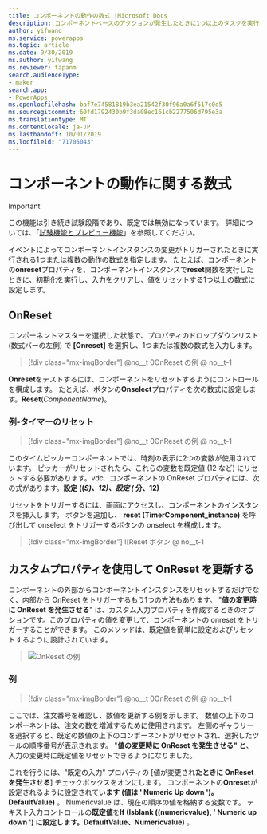 ```yaml
---
title: コンポーネントの動作の数式 |Microsoft Docs
description: コンポーネントベースのアクションが発生したときに1つ以上のタスクを実行するようにアプリをトリガーします。
author: yifwang
ms.service: powerapps
ms.topic: article
ms.date: 9/30/2019
ms.author: yifwang
ms.reviewer: tapanm
search.audienceType:
- maker
search.app:
- PowerApps
ms.openlocfilehash: baf7e74581819b3ea21542f30f96a0a6f517c0d5
ms.sourcegitcommit: 60fd1792430b9f3da08ec161cb2277506d795e3a
ms.translationtype: MT
ms.contentlocale: ja-JP
ms.lasthandoff: 10/01/2019
ms.locfileid: "71705043"
---
```

# <a name="behavior-formulas-for-components"></a>コンポーネントの動作に関する数式

> [!IMPORTANT]
> この機能は引き続き試験段階であり、既定では無効になっています。 詳細については、「[試験機能とプレビュー機能](working-with-experimental.md)」を参照してください。

イベントによってコンポーネントインスタンスの変更がトリガーされたときに実行される1つまたは複数の[動作の数式](working-with-formulas-in-depth.md)を指定します。 たとえば、コンポーネントの**onreset**プロパティを、コンポーネントインスタンスで**reset**関数を実行したときに、初期化を実行し、入力をクリアし、値をリセットする1つ以上の数式に設定します。

## <a name="onreset"></a>OnReset

コンポーネントマスターを選択した状態で、プロパティのドロップダウンリスト (数式バーの左側) で **[Onreset]** を選択し、1つまたは複数の数式を入力します。

> [!div class="mx-imgBorder"]
> @no__t 0OnReset の例 @ no__t-1

**Onreset**をテストするには、コンポーネントをリセットするようにコントロールを構成します。 たとえば、ボタンの**Onselect**プロパティを次の数式に設定します。**Reset**(*ComponentName*)。

### <a name="example---reset-timer"></a>例-タイマーのリセット

> [!div class="mx-imgBorder"]
> @no__t 0OnReset の例 @ no__t-1

このタイムピッカーコンポーネントでは、時刻の表示に2つの変数が使用されています。 ピッカーがリセットされたら、これらの変数を既定値 (12 など) にリセットする必要があります。vdc.  コンポーネントの OnReset プロパティには、次の式があります。**設定 ((_S)、12)、設定 (_ 分、12)**

リセットをトリガーするには、画面にアクセスし、コンポーネントのインスタンスを挿入します。 ボタンを追加し、 **reset (TimerComponent_instance)** を呼び出して onselect をトリガーするボタンの onselect を構成します。

> [!div class="mx-imgBorder"]
> ![Reset ボタン @ no__t-1

## <a name="update-onreset-using-custom-property"></a>カスタムプロパティを使用して OnReset を更新する

コンポーネントの外部からコンポーネントインスタンスをリセットするだけでなく、内部から OnReset をトリガーするもう1つの方法もあります。 "**値の変更時に OnReset を発生させる**" は、カスタム入力プロパティを作成するときのオプションです。このプロパティの値を変更して、コンポーネントの onreset をトリガーすることができます。 このメソッドは、既定値を簡単に設定およびリセットするように設計されています。 

> ![OnReset の例](./media/component-behavior/property-trigger.png)

### <a name="example"></a>例

> [!div class="mx-imgBorder"]
> @no__t 0OnReset の例 @ no__t-1

ここでは、注文番号を確認し、数値を更新する例を示します。 数値の上下のコンポーネントは、注文の数を増減するために使用されます。 左側のギャラリーを選択すると、既定の数値の上下のコンポーネントがリセットされ、選択したツールの順序番号が表示されます。 "**値の変更時に OnReset を発生させる" と**、入力の変更時に既定値をリセットできるようになりました。 

これを行うには、"既定の入力" プロパティの [値が変更され**たときに OnReset を発生させる**] チェックボックスをオンにします。 コンポーネントの**Onreset**が設定されるように設定されてい**ます (値は ' Numeric Up down ')。DefaultValue)** 。 Numericvalue は、現在の順序の値を格納する変数です。 テキスト入力コントロールの**既定値**を**If (Isblank ((numericvalue), ' Numeric up down ') に設定します。DefaultValue、Numericvalue)** 。 
